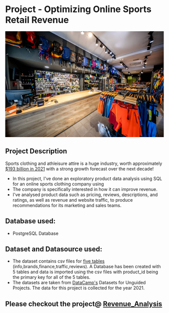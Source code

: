 # Project - Optimizing Online Sports Retail Revenue
![](https://github.com/Sujataba/SQLProject-ProductAndRevenueAnalysis/blob/ProjectPortfolio/Online-Sports-Retail-logo.jpg)
## Project Description
Sports clothing and athleisure attire is a huge industry, worth approximately [$193 billion in 2021](https://www.statista.com/statistics/254489/total-revenue-of-the-global-sports-apparel-market/) with a strong growth forecast over the next decade!
- In this project, I've done an exploratory product data analysis using SQL for an online sports clothing company using 
- The company is specifically interested in how it can improve revenue. 
- I've analysed product data such as pricing, reviews, descriptions, and ratings, as well as revenue and website traffic, to produce recommendations for its marketing and sales teams.

## Database used:
- PostgreSQL Database
  
## Dataset and Datasource used:
- The dataset contains csv files for [five tables](https://github.com/Sujataba/SQLProject-ProductAndRevenueAnalysis/tree/ProjectPortfolio/datasets) (info,brands,finance,traffic,reviews). A Database has been created with 5 tables and data is imported using the csv files with product_id being the primary key for all of the 5 tables.
- The datasets are taken from [DataCamp's](https://www.datacamp.com/) Datasets for Unguided Projects. The data for this project is collected for the year 2021.
  
## Please checkout the project@ [Revenue_Analysis](https://github.com/Sujataba/SQLProject-ProductAndRevenueAnalysis/blob/ProjectPortfolio/Revenue_Analysis.ipynb)
